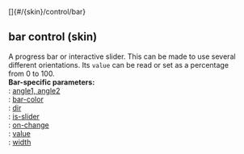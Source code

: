 []{#/{skin}/control/bar}    
## bar control (skin)    
A progress bar or interactive slider. This can be made to use several    
different orientations. Its `value` can be read or set as a percentage    
from 0 to 100.    
**Bar-specific parameters:**    
:   [angle1, angle2](/ref/%7Bskin%7D/param/angle/angle.md)    
:   [bar-color](/ref/%7Bskin%7D/param/bar-color/bar-color.md)    
:   [dir](/ref/%7Bskin%7D/param/dir/dir.md)    
:   [is-slider](/ref/%7Bskin%7D/param/is-slider/is-slider.md)    
:   [on-change](/ref/%7Bskin%7D/param/bar-color/bar-color.md)    
:   [value](/ref/%7Bskin%7D/param/value/value.md)    
:   [width](/ref/%7Bskin%7D/param/width/width.md)  